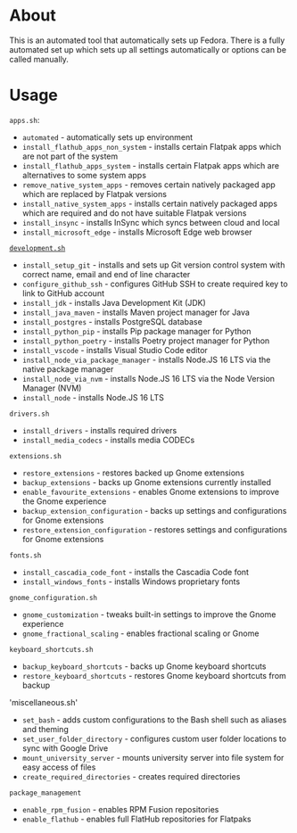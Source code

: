 # About 
This is an automated tool that automatically sets up Fedora. There is a fully automated set up which sets up all settings automatically or options can be called manually. 

# Usage
`apps.sh`:
* `automated` - automatically sets up environment 
* `install_flathub_apps_non_system` - installs certain Flatpak apps which are not part of the system
* `install_flathub_apps_system` - installs certain Flatpak apps which are alternatives to some system apps
* `remove_native_system_apps` - removes certain natively packaged app which are replaced by Flatpak versions
* `install_native_system_apps` - installs certain natively packaged apps which are required and do not have suitable Flatpak versions
* `install_insync` - installs InSync which syncs between cloud and local 
* `install_microsoft_edge` - installs Microsoft Edge web browser

[`development.sh`](development.sh)
* `install_setup_git` - installs and sets up Git version control system with correct name, email and end of line character
* `configure_github_ssh` - configures GitHub SSH to create required key to link to GitHub account
* `install_jdk` - installs Java Development Kit (JDK)
* `install_java_maven` - installs Maven project manager for Java
* `install_postgres` - installs PostgreSQL database
* `install_python_pip` - installs Pip package manager for Python
* `install_python_poetry` - installs Poetry project manager for Python
* `install_vscode` - installs Visual Studio Code editor
* `install_node_via_package_manager` - installs Node.JS 16 LTS via the native package manager 
* `install_node_via_nvm` - installs Node.JS 16 LTS via the Node Version Manager (NVM)
* `install_node` - installs Node.JS 16 LTS 

`drivers.sh`
* `install_drivers` - installs required drivers 
* `install_media_codecs` - installs media CODECs

`extensions.sh`
* `restore_extensions` - restores backed up Gnome extensions 
* `backup_extensions` - backs up Gnome extensions currently installed 
* `enable_favourite_extensions` - enables Gnome extensions to improve the Gnome experience
* `backup_extension_configuration` - backs up settings and configurations for Gnome extensions
* `restore_extension_configuration` - restores settings and configurations for Gnome extensions

`fonts.sh` 
* `install_cascadia_code_font` - installs the Cascadia Code font
* `install_windows_fonts` - installs Windows proprietary fonts

`gnome_configuration.sh`
* `gnome_customization` - tweaks built-in settings to improve the Gnome experience
* `gnome_fractional_scaling` - enables fractional scaling or Gnome

`keyboard_shortcuts.sh`
* `backup_keyboard_shortcuts` - backs up Gnome keyboard shortcuts
* `restore_keyboard_shortcuts` - restores Gnome keyboard shortcuts from backup 

'miscellaneous.sh'
* `set_bash` - adds custom configurations to the Bash shell such as aliases and theming
* `set_user_folder_directory` - configures custom user folder locations to sync with Google Drive
* `mount_university_server` - mounts university server into file system for easy access of files
* `create_required_directories` - creates required directories 

`package_management`
* `enable_rpm_fusion` - enables RPM Fusion repositories 
* `enable_flathub` - enables full FlatHub repositories for Flatpaks

